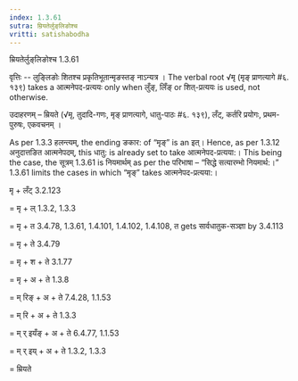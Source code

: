 ```yaml
---
index: 1.3.61
sutra: म्रियतेर्लुङ्‌लिङोश्च
vritti: satishabodha
---
```



 म्रियतेर्लुङ्‌लिङोश्च 1.3.61 

वृत्तिः -- लुङि्लङोः शितश्‍च प्रकृतिभूतान्‍मृङस्‍तङ् नाऽन्‍यत्र । The verbal root √मृ (मृङ् प्राणत्यागे #६. १३९) takes a आत्मनेपद-प्रत्ययः only when लुँङ्, लिँङ् or शित्-प्रत्ययः is used, not otherwise. 


उदाहरणम् – म्रियते (√मृ, तुदादि-गणः, मृङ् प्राणत्यागे, धातु-पाठः #६. १३९), लँट्, कर्तरि प्रयोगः, प्रथम-पुरुषः, एकवचनम् । 


As per 1.3.3 हलन्त्यम्, the ending ङकार: of “मृङ्” is an इत्। Hence, as per 1.3.12 अनुदात्तङित आत्मनेपदम्, this धातु: is already set to take आत्मनेपद-प्रत्यया:। This being the case, the सूत्रम् 1.3.61 is नियमार्थम् as per the परिभाषा – “सिद्धे सत्यारम्भो नियमार्थ:।” 1.3.61 limits the cases in which “मृङ्” takes आत्मनेपद-प्रत्यया:। 


मृ + लँट् 3.2.123 

= मृ + ल् 1.3.2, 1.3.3 

= मृ + त 3.4.78, 1.3.61, 1.4.101, 1.4.102, 1.4.108, त gets सार्वधातुक-सञ्ज्ञा by 3.4.113 

= मृ + ते 3.4.79 

= मृ + श + ते 3.1.77 

= मृ + अ + ते 1.3.8 

= म् रिङ् + अ + ते 7.4.28, 1.1.53 

= म् रि + अ + ते 1.3.3 

= म् र् इयँङ् + अ + ते 6.4.77, 1.1.53 

= म् र् इय् + अ + ते 1.3.2, 1.3.3 

= म्रियते 


